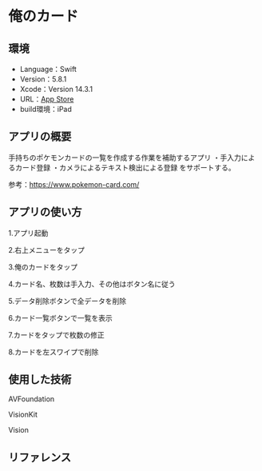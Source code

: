 # 俺のカード

## 環境
- Language：Swift
- Version：5.8.1
- Xcode：Version 14.3.1
- URL：[App Store](http://example.com)
- build環境：iPad

## アプリの概要
手持ちのポケモンカードの一覧を作成する作業を補助するアプリ
・手入力によるカード登録
・カメラによるテキスト検出による登録
をサポートする。

参考：https://www.pokemon-card.com/

## アプリの使い方
1.アプリ起動

2.右上メニューをタップ

3.俺のカードをタップ

4.カード名、枚数は手入力、その他はボタン名に従う

5.データ削除ボタンで全データを削除

6.カード一覧ボタンで一覧を表示

7.カードをタップで枚数の修正

8.カードを左スワイプで削除

## 使用した技術
AVFoundation

VisionKit

Vision

## リファレンス
